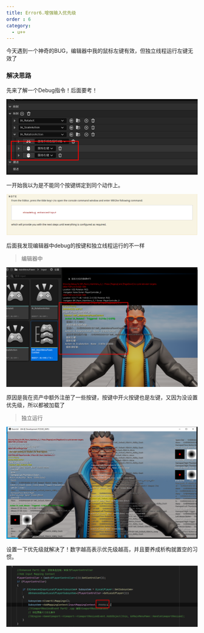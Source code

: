 ```yaml
---
title: Error6.增强输入优先级
order : 6
category:
  - u++
---
```



<chatmessage avatar="../../assets/emoji/hx.png" :avatarWidth="40">
今天遇到一个神奇的BUG，编辑器中我的鼠标左键有效，但独立线程运行左键无效了
</chatmessage>

### 解决思路
<chatmessage avatar="../../assets/emoji/hx.png" :avatarWidth="40">
先来了解一个Debug指令！后面要考！
</chatmessage>

![](..%2Fassets%2Fenhancedpb001.png)

<chatmessage avatar="../../assets/emoji/hx.png" :avatarWidth="40">
一开始我以为是不能同个按键绑定到同个动作上。
</chatmessage>

![](..%2Fassets%2Fenhancedpb002.png)

<chatmessage avatar="../../assets/emoji/hx.png" :avatarWidth="40">
后面我发现编辑器中debug的按键和独立线程运行的不一样
</chatmessage>

>编辑器中

![](..%2Fassets%2Fenhancedpb003.png)

<chatmessage avatar="../../assets/emoji/hx.png" :avatarWidth="40">
原因是我在资产中额外注册了一些按键，按键中开火按键也是左键，又因为没设置优先级，所以都被加载了
</chatmessage>

>独立运行

![](..%2Fassets%2Fenhancedpb004.png)

<chatmessage avatar="../../assets/emoji/hx.png" :avatarWidth="40">
设置一下优先级就解决了！数字越高表示优先级越高，并且要养成析构就置空的习惯。
</chatmessage>


![](..%2Fassets%2Fenhancedpb005.png)